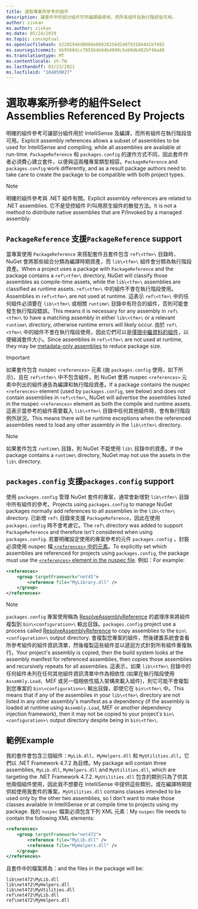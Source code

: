```yaml
---
title: 選取專案所參考的組件
description: 讓套件中的部分組件可供編譯器使用，而所有組件在執行階段皆可用。
author: zivkan
ms.author: zivkan
ms.date: 05/24/2019
ms.topic: conceptual
ms.openlocfilehash: b2202946d0060e09828250d240f931044d1bf485
ms.sourcegitcommit: bb9560dcc7055bde84b4940c5eb0db402bf46a48
ms.translationtype: MT
ms.contentlocale: zh-TW
ms.lasthandoff: 03/23/2021
ms.locfileid: "104859027"
---
```

# <a name="select-assemblies-referenced-by-projects"></a><span data-ttu-id="a5a97-103">選取專案所參考的組件</span><span class="sxs-lookup"><span data-stu-id="a5a97-103">Select Assemblies Referenced By Projects</span></span>

<span data-ttu-id="a5a97-104">明確的組件參考可讓部分組件用於 IntelliSense 及編譯，而所有組件在執行階段皆可用。</span><span class="sxs-lookup"><span data-stu-id="a5a97-104">Explicit assembly references allows a subset of assemblies to be used for IntelliSense and compiling, while all assemblies are available at run-time.</span></span> <span data-ttu-id="a5a97-105">`PackageReference` 和 `packages.config` 的運作方式不同，因此套件作者必須費心建立套件，以便與這兩種專案類型相容。</span><span class="sxs-lookup"><span data-stu-id="a5a97-105">`PackageReference` and `packages.config` work differently, and as a result package authors need to take care to create the package to be compatible with both project types.</span></span>

> [!Note]
> <span data-ttu-id="a5a97-106">明確的組件參考與 .NET 組件有關。</span><span class="sxs-lookup"><span data-stu-id="a5a97-106">Explicit assembly references are related to .NET assemblies.</span></span> <span data-ttu-id="a5a97-107">它不是受控組件 P/叫用原生組件的散發方法。</span><span class="sxs-lookup"><span data-stu-id="a5a97-107">It is not a method to distribute native assemblies that are P/Invoked by a managed assembly.</span></span>

## <a name="packagereference-support"></a><span data-ttu-id="a5a97-108">`PackageReference` 支援</span><span class="sxs-lookup"><span data-stu-id="a5a97-108">`PackageReference` support</span></span>

<span data-ttu-id="a5a97-109">當專案使用 `PackageReference` 來搭配套件且套件包含 `ref\<tfm>\` 目錄時，NuGet 會將那些組合分類為編譯時期資產，而 `lib\<tfm>\` 組件會分類為執行階段資產。</span><span class="sxs-lookup"><span data-stu-id="a5a97-109">When a project uses a package with `PackageReference` and the package contains a `ref\<tfm>\` directory, NuGet will classify those assembles as compile-time assets, while the `lib\<tfm>\` assemblies are classified as runtime assets.</span></span> <span data-ttu-id="a5a97-110">`ref\<tfm>\` 中的組件不會在執行階段使用。</span><span class="sxs-lookup"><span data-stu-id="a5a97-110">Assemblies in `ref\<tfm>\` are not used at runtime.</span></span> <span data-ttu-id="a5a97-111">這表示 `ref\<tfm>\` 中的任何組件必須要在 `lib\<tfm>\` 或相關 `runtime\` 目錄中有符合的組件，否則可能會發生執行階段錯誤。</span><span class="sxs-lookup"><span data-stu-id="a5a97-111">This means it is necessary for any assembly in `ref\<tfm>\` to have a matching assembly in either `lib\<tfm>\` or a relevant `runtime\` directory, otherwise runtime errors will likely occur.</span></span> <span data-ttu-id="a5a97-112">由於 `ref\<tfm>\` 中的組件不會在執行階段使用，因此它們可以是[僅限中繼資料的組件](https://github.com/dotnet/roslyn/blob/main/docs/features/refout.md)，以便縮減套件大小。</span><span class="sxs-lookup"><span data-stu-id="a5a97-112">Since assemblies in `ref\<tfm>\` are not used at runtime, they may be [metadata-only assemblies](https://github.com/dotnet/roslyn/blob/main/docs/features/refout.md) to reduce package size.</span></span>

> [!Important]
> <span data-ttu-id="a5a97-113">如果套件包含 nuspec `<references>` 元素 (由 `packages.config` 使用，如下所示)，且在 `ref\<tfm>\` 中不包含組件，則 NuGet 會將 nuspec `<references>` 元素中列出的組件通告為編譯和執行階段資產。</span><span class="sxs-lookup"><span data-stu-id="a5a97-113">If a package contains the nuspec `<references>` element (used by `packages.config`, see below) and does not contain assemblies in `ref\<tfm>\`, NuGet will advertise the assemblies listed in the nuspec `<references>` element as both the compile and runtime assets.</span></span> <span data-ttu-id="a5a97-114">這表示當參考的組件需要載入 `lib\<tfm>\` 目錄中任何其他組件時，會有執行階段例外狀況。</span><span class="sxs-lookup"><span data-stu-id="a5a97-114">This means there will be runtime exceptions when the referenced assemblies need to load any other assembly in the `lib\<tfm>\` directory.</span></span>

> [!Note]
> <span data-ttu-id="a5a97-115">如果套件包含 `runtime\` 目錄，則 NuGet 不能使用 `lib\` 目錄中的資產。</span><span class="sxs-lookup"><span data-stu-id="a5a97-115">If the package contains a `runtime\` directory, NuGet may not use the assets in the `lib\` directory.</span></span>

## <a name="packagesconfig-support"></a><span data-ttu-id="a5a97-116">`packages.config` 支援</span><span class="sxs-lookup"><span data-stu-id="a5a97-116">`packages.config` support</span></span>

<span data-ttu-id="a5a97-117">使用 `packages.config` 管理 NuGet 套件的專案，通常會新增對 `lib\<tfm>\` 目錄中所有組件的參考。</span><span class="sxs-lookup"><span data-stu-id="a5a97-117">Projects using `packages.config` to manage NuGet packages normally add references to all assemblies in the `lib\<tfm>\` directory.</span></span> <span data-ttu-id="a5a97-118">已新增 `ref\` 目錄來支援 `PackageReference`，因此在使用 `packages.config` 時不會考慮它。</span><span class="sxs-lookup"><span data-stu-id="a5a97-118">The `ref\` directory was added to support `PackageReference` and therefore isn't considered when using `packages.config`.</span></span> <span data-ttu-id="a5a97-119">若要明確設定使用的專案參考的元件 `packages.config` ，封裝必須使用 nuspec 檔[ `<references>` 中的元素](../reference/nuspec.md#explicit-assembly-references)。</span><span class="sxs-lookup"><span data-stu-id="a5a97-119">To explicitly set which assemblies are referenced for projects using `packages.config`, the package must use the [`<references>` element in the nuspec file](../reference/nuspec.md#explicit-assembly-references).</span></span> <span data-ttu-id="a5a97-120">例如：</span><span class="sxs-lookup"><span data-stu-id="a5a97-120">For example:</span></span>

```xml
<references>
    <group targetFramework="net45">
        <reference file="MyLibrary.dll" />
    </group>
</references>
```

> [!Note]
> <span data-ttu-id="a5a97-121">`packages.config` 專案使用稱為 [ResolveAssemblyReference](https://github.com/Microsoft/msbuild/blob/main/documentation/wiki/ResolveAssemblyReference.md) 的處理序來將組件複製到 `bin\<configuration>\` 輸出目錄。</span><span class="sxs-lookup"><span data-stu-id="a5a97-121">`packages.config` project use a process called [ResolveAssemblyReference](https://github.com/Microsoft/msbuild/blob/main/documentation/wiki/ResolveAssemblyReference.md) to copy assemblies to the `bin\<configuration>\` output directory.</span></span> <span data-ttu-id="a5a97-122">會複製您專案的組件，然後建置系統會查看所參考組件的組件資訊清單，然後複製這些組件並以遞迴方式針對所有組件重複執行。</span><span class="sxs-lookup"><span data-stu-id="a5a97-122">Your project's assembly is copied, then the build system looks at the assembly manifest for referenced assemblies, then copies those assemblies and recursively repeats for all assemblies.</span></span> <span data-ttu-id="a5a97-123">這表示，如果 `lib\<tfm>\` 目錄中的任何組件未列在任何其他組件資訊清單中作為相依性 (如果在執行階段使用 `Assembly.Load`、MEF 或另一個相依性插入架構來載入組件)，則它可能不會複製到您專案的 `bin\<configuration>\` 輸出目錄，即使它在 `bin\<tfm>\` 中。</span><span class="sxs-lookup"><span data-stu-id="a5a97-123">This means that if any of the assemblies in your `lib\<tfm>\` directory are not listed in any other assembly's manifest as a dependency (if the assembly is loaded at runtime using `Assembly.Load`, MEF or another dependency injection framework), then it may not be copied to your project's `bin\<configuration>\` output directory despite being in `bin\<tfm>\`.</span></span>

## <a name="example"></a><span data-ttu-id="a5a97-124">範例</span><span class="sxs-lookup"><span data-stu-id="a5a97-124">Example</span></span>

<span data-ttu-id="a5a97-125">我的套件會包含三個組件：`MyLib.dll`、`MyHelpers.dll` 和 `MyUtilities.dll`，它們以 .NET Framework 4.7.2 為目標。</span><span class="sxs-lookup"><span data-stu-id="a5a97-125">My package will contain three assemblies, `MyLib.dll`, `MyHelpers.dll` and `MyUtilities.dll`, which are targeting the .NET Framework 4.7.2.</span></span> <span data-ttu-id="a5a97-126">`MyUtilities.dll` 包含的類別只為了供其他兩個組件使用，因此我不想要在 IntelliSense 中提供這些類別，或在編譯時期提供給使用我套件的專案。</span><span class="sxs-lookup"><span data-stu-id="a5a97-126">`MyUtilities.dll` contains classes intended to be used only by the other two assemblies, so I don't want to make those classes available in IntelliSense or at compile time to projects using my package.</span></span> <span data-ttu-id="a5a97-127">我的 `nuspec` 檔案必須包含下列 XML 元素：</span><span class="sxs-lookup"><span data-stu-id="a5a97-127">My `nuspec` file needs to contain the following XML elements:</span></span>

```xml
<references>
    <group targetFramework="net472">
        <reference file="MyLib.dll" />
        <reference file="MyHelpers.dll" />
    </group>
</references>
```

<span data-ttu-id="a5a97-128">且套件中的檔案將為：</span><span class="sxs-lookup"><span data-stu-id="a5a97-128">and the files in the package will be:</span></span>

```text
lib\net472\MyLib.dll
lib\net472\MyHelpers.dll
lib\net472\MyUtilities.dll
ref\net472\MyLib.dll
ref\net472\MyHelpers.dll
```
